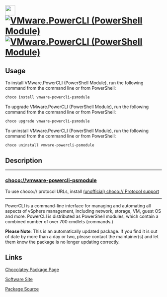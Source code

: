 ﻿# <img src="https://rawcdn.githack.com/virtualex-itv/chocolatey-packages/6aa0e16032e742aaea35f0cd428fb310f77a57dc/icons/vmware-powercli-psmodule.png" width="32" height="32"/> [![VMware.PowerCLI (PowerShell Module)](https://img.shields.io/chocolatey/v/vmware-powercli-psmodule.svg?label=VMware.PowerCLI+(PowerShell+Module))](https://community.chocolatey.org/packages/vmware-powercli-psmodule) [![VMware.PowerCLI (PowerShell Module)](https://img.shields.io/chocolatey/dt/vmware-powercli-psmodule.svg)](https://community.chocolatey.org/packages/vmware-powercli-psmodule)

## Usage

To install VMware.PowerCLI (PowerShell Module), run the following command from the command line or from PowerShell:

```powershell
choco install vmware-powercli-psmodule
```

To upgrade VMware.PowerCLI (PowerShell Module), run the following command from the command line or from PowerShell:

```powershell
choco upgrade vmware-powercli-psmodule
```

To uninstall VMware.PowerCLI (PowerShell Module), run the following command from the command line or from PowerShell:

```powershell
choco uninstall vmware-powercli-psmodule
```

## Description

---

### [choco://vmware-powercli-psmodule](choco://vmware-powercli-psmodule)

To use choco:// protocol URLs, install [(unofficial) choco:// Protocol support](https://chocolatey.org/packages/choco-protocol-support)

---

PowerCLI is a command-line interface for managing and automating all aspects of vSphere management, including network, storage, VM, guest OS and more.  PowerCLI is distributed as PowerShell modules, which contain a combined number of over 700 cmdlets (commands.)

**Please Note**: This is an automatically updated package. If you find it is
out of date by more than a day or two, please contact the maintainer(s) and
let them know the package is no longer updating correctly.

## Links

[Chocolatey Package Page](https://community.chocolatey.org/packages/vmware-powercli-psmodule)

[Software Site](https://developer.vmware.com/powercli)

[Package Source](https://github.com/virtualex-itv/chocolatey-packages/tree/master/automatic/vmware-powercli-psmodule)
